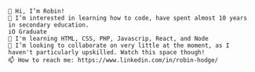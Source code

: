 
    👋 Hi, I’m Robin!
    👀 I’m interested in learning how to code, have spent almost 10 years in secondary education.
    iO Graduate
    🧠 I'm learning HTML, CSS, PHP, Javascrip, React, and Node
    💞️ I’m looking to collaborate on very little at the moment, as I haven't particularly upskilled. Watch this space though!
    📫 How to reach me: https://www.linkedin.com/in/robin-hodge/

